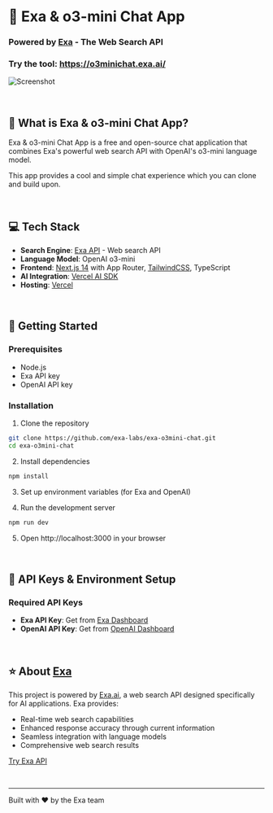 # 💬 Exa & o3-mini Chat App
### Powered by [Exa](https://exa.ai) - The Web Search API

### Try the tool: https://o3minichat.exa.ai/

![Screenshot](https://o3minichat.exa.ai/opengraph-image.jpg)

<br>

## 🎯 What is Exa & o3-mini Chat App?

Exa & o3-mini Chat App is a free and open-source chat application that combines Exa's powerful web search API with OpenAI's o3-mini language model.

This app provides a cool and simple chat experience which you can clone and build upon.

<br>

## 💻 Tech Stack
- **Search Engine**: [Exa API](https://exa.ai) - Web search API
- **Language Model**: OpenAI o3-mini
- **Frontend**: [Next.js 14](https://nextjs.org/docs) with App Router, [TailwindCSS](https://tailwindcss.com), TypeScript
- **AI Integration**: [Vercel AI SDK](https://sdk.vercel.ai/docs/ai-sdk-core)
- **Hosting**: [Vercel](https://vercel.com/)

<br>

## 🚀 Getting Started

### Prerequisites
- Node.js
- Exa API key
- OpenAI API key

### Installation

1. Clone the repository
```bash
git clone https://github.com/exa-labs/exa-o3mini-chat.git
cd exa-o3mini-chat
```

2. Install dependencies
```bash
npm install
```

3. Set up environment variables (for Exa and OpenAI)

4. Run the development server
```bash
npm run dev
```

5. Open http://localhost:3000 in your browser

<br>

## 🔑 API Keys & Environment Setup

### Required API Keys
* **Exa API Key**: Get from [Exa Dashboard](https://dashboard.exa.ai/api-keys)
* **OpenAI API Key**: Get from [OpenAI Dashboard](https://platform.openai.com/api-keys)

<br>

## ⭐ About [Exa](https://exa.ai)

This project is powered by [Exa.ai](https://exa.ai), a web search API designed specifically for AI applications. Exa provides:

* Real-time web search capabilities
* Enhanced response accuracy through current information
* Seamless integration with language models
* Comprehensive web search results

[Try Exa API](https://dashboard.exa.ai)

<br>

---

Built with ❤️ by the Exa team
